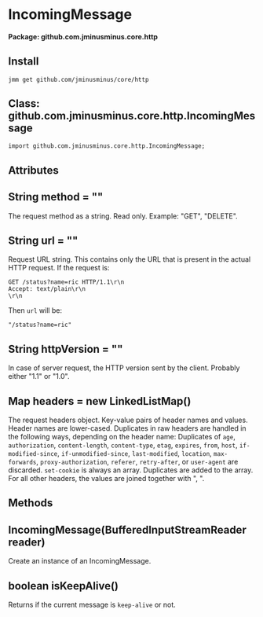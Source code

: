 
# IncomingMessage
#### Package: github.com.jminusminus.core.http
## Install
```
jmm get github.com/jminusminus/core/http
```
## Class: github.com.jminusminus.core.http.IncomingMessage
```
import github.com.jminusminus.core.http.IncomingMessage;
```
## Attributes
## String method = ""
The request method as a string. Read only. Example: "GET", "DELETE".

## String url = ""
Request URL string. This contains only the URL that is present in the actual
HTTP request. If the request is:
```
GET /status?name=ric HTTP/1.1\r\n
Accept: text/plain\r\n
\r\n
```
Then `url` will be:
```
"/status?name=ric"
```

## String httpVersion = ""
In case of server request, the HTTP version sent by the client.
Probably either "1.1" or "1.0".

## Map headers = new LinkedListMap()
The request headers object.
Key-value pairs of header names and values. Header names are lower-cased.
Duplicates in raw headers are handled in the following ways, depending on the header name:
Duplicates of `age`, `authorization`, `content-length`, `content-type`, `etag`, `expires`, `from`, `host`,
`if-modified-since`, `if-unmodified-since`, `last-modified`, `location`, `max-forwards`, `proxy-authorization`,
`referer`, `retry-after`, or `user-agent` are discarded.
`set-cookie` is always an array. Duplicates are added to the array.
For all other headers, the values are joined together with ", ".

## Methods
## IncomingMessage(BufferedInputStreamReader reader)
Create an instance of an IncomingMessage.

## boolean isKeepAlive()
Returns if the current message is `keep-alive` or not.

